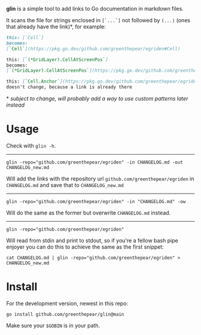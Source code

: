 **glin** is a simple tool to add links to Go documentation in markdown files.

It scans the file for strings enclosed in ``[`...`]`` not followed by `(...)` (ones that already have the link)*, for example:
```md
this: [`Cell`]
becomes:
[`Cell`](https://pkg.go.dev/github.com/greenthepear/egriden#Cell)

this: [`(*GridLayer).CellAtScreenPos`]
becomes:
[`(*GridLayer).CellAtScreenPos`](https://pkg.go.dev/github.com/greenthepear/egriden#GridLayer.CellAtScreenPos)

this: [`Cell.Anchor`](https://pkg.go.dev/github.com/greenthepear/egriden#Cell.Anchor)
doesn't change, because a link is already there
```

\* *subject to change, will probably add a way to use custom patterns later instead*

# Usage
Check with `glin -h`.

---
```
glin -repo="github.com/greenthepear/egriden" -in CHANGELOG.md -out CHANGELOG_new.md
```
Will add the links with the repository url `github.com/greenthepear/egriden` in `CHANGELOG.md` and save that to `CHANGELOG_new.md`

---
```
glin -repo="github.com/greenthepear/egriden" -in "CHANGELOG.md" -ow
```
Will do the same as the former but overwrite `CHANGELOG.md` instead.

---
```
glin -repo="github.com/greenthepear/egriden"
```
Will read from stdin and print to stdout, so if you're a fellow bash pipe enjoyer you can do this to achieve the same as the first snippet:
```
cat CHANGELOG.md | glin -repo="github.com/greenthepear/egriden" > CHANGELOG_new.md
```

# Install
For the development version, newest in this repo:

```
go install github.com/greenthepear/glin@main
```

Make sure your `$GOBIN` is in your path.